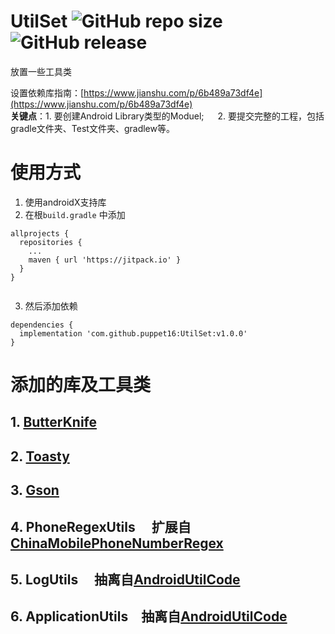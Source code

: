 # UtilSet ![GitHub repo size](https://img.shields.io/github/repo-size/puppet16/UtilSet.svg?color=1) ![GitHub release](https://img.shields.io/github/release/puppet16/UtilSet.svg)
放置一些工具类

设置依赖库指南：[https://www.jianshu.com/p/6b489a73df4e](https://www.jianshu.com/p/6b489a73df4e)  
**关键点**：1. 要创建Android Library类型的Moduel; &emsp; 2. 要提交完整的工程，包括gradle文件夹、Test文件夹、gradlew等。
# 使用方式
1. 使用androidX支持库
2. 在根`build.gradle` 中添加
```
allprojects {
  repositories {
    ...
    maven { url 'https://jitpack.io' }
  }
}
 
```
3. 然后添加依赖
```
dependencies {
  implementation 'com.github.puppet16:UtilSet:v1.0.0'
}
 ```
# 添加的库及工具类
 ## 1. [ButterKnife](https://github.com/JakeWharton/butterknife)
 ## 2. [Toasty](https://github.com/GrenderG/Toasty)
 ## 3. [Gson](https://github.com/google/gson)
 ## 4. PhoneRegexUtils &emsp;扩展自[ChinaMobilePhoneNumberRegex](https://github.com/VincentSit/ChinaMobilePhoneNumberRegex)
 ## 5. LogUtils &emsp;抽离自[AndroidUtilCode](https://github.com/Blankj/AndroidUtilCode)
 ## 6. ApplicationUtils&emsp;抽离自[AndroidUtilCode](https://github.com/Blankj/AndroidUtilCode)
